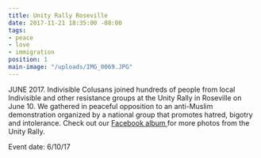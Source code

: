 ```yaml
---
title: Unity Rally Roseville
date: 2017-11-21 18:35:00 -08:00
tags:
- peace
- love
- immigration
position: 1
main-image: "/uploads/IMG_0069.JPG"
---
```


JUNE 2017. Indivisible Colusans joined hundreds of people from local Indivisible and other resistance groups at the Unity Rally in Roseville on June 10. We gathered in peaceful opposition to an anti-Muslim demonstration organized by a national group that promotes hatred, bigotry and intolerance. Check out our [Facebook album ](https://www.facebook.com/pg/IndivisibleColusa/photos/?tab=album&album_id=1850784338369244)for more photos from the Unity Rally.

Event date: 6/10/17